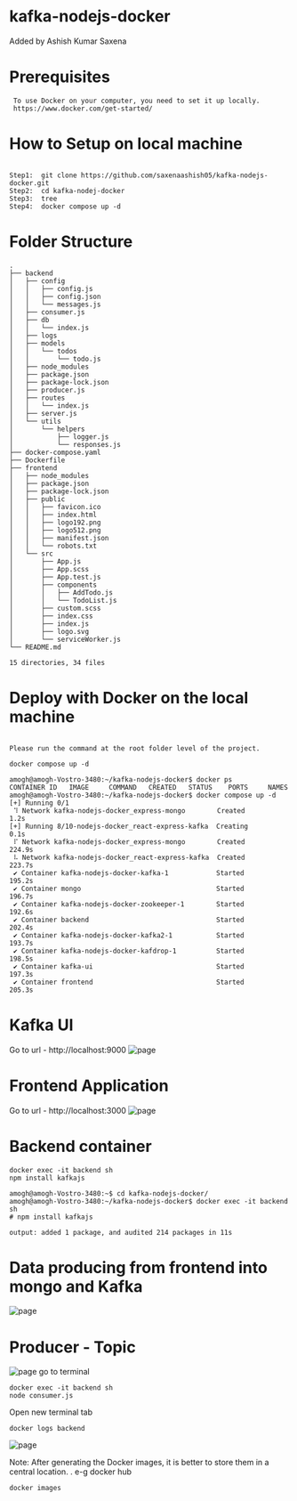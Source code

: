 # kafka-nodejs-docker
Added by Ashish Kumar Saxena
# Prerequisites 
```
 To use Docker on your computer, you need to set it up locally.
 https://www.docker.com/get-started/
```

# How to Setup on local machine

```

Step1:  git clone https://github.com/saxenaashish05/kafka-nodejs-docker.git
Step2:  cd kafka-nodej-docker
Step3:  tree
Step4:  docker compose up -d 
```

# Folder Structure
```
.
├── backend
│   ├── config
│   │   ├── config.js
│   │   ├── config.json
│   │   └── messages.js
│   ├── consumer.js
│   ├── db
│   │   └── index.js
│   ├── logs
│   ├── models
│   │   └── todos
│   │       └── todo.js
│   ├── node_modules
│   ├── package.json
│   ├── package-lock.json
│   ├── producer.js
│   ├── routes
│   │   └── index.js
│   ├── server.js
│   └── utils
│       └── helpers
│           ├── logger.js
│           └── responses.js
├── docker-compose.yaml
├── Dockerfile
├── frontend
│   ├── node_modules
│   ├── package.json
│   ├── package-lock.json
│   ├── public
│   │   ├── favicon.ico
│   │   ├── index.html
│   │   ├── logo192.png
│   │   ├── logo512.png
│   │   ├── manifest.json
│   │   └── robots.txt
│   └── src
│       ├── App.js
│       ├── App.scss
│       ├── App.test.js
│       ├── components
│       │   ├── AddTodo.js
│       │   └── TodoList.js
│       ├── custom.scss
│       ├── index.css
│       ├── index.js
│       ├── logo.svg
│       └── serviceWorker.js
└── README.md

15 directories, 34 files
```
# Deploy with Docker on the local machine
```

Please run the command at the root folder level of the project.

docker compose up -d

amogh@amogh-Vostro-3480:~/kafka-nodejs-docker$ docker ps
CONTAINER ID   IMAGE     COMMAND   CREATED   STATUS    PORTS     NAMES
amogh@amogh-Vostro-3480:~/kafka-nodejs-docker$ docker compose up -d
[+] Running 0/1
 ⠹ Network kafka-nodejs-docker_express-mongo        Created                                                                                       1.2s 
[+] Running 8/10-nodejs-docker_react-express-kafka  Creating                                                                                      0.1s 
 ⠏ Network kafka-nodejs-docker_express-mongo        Created                                                                                     224.9s  
 ⠧ Network kafka-nodejs-docker_react-express-kafka  Created                                                                                     223.7s 
 ✔ Container kafka-nodejs-docker-kafka-1            Started                                                                                     195.2s 
 ✔ Container mongo                                  Started                                                                                     196.7s 
 ✔ Container kafka-nodejs-docker-zookeeper-1        Started                                                                                     192.6s 
 ✔ Container backend                                Started                                                                                     202.4s 
 ✔ Container kafka-nodejs-docker-kafka2-1           Started                                                                                     193.7s 
 ✔ Container kafka-nodejs-docker-kafdrop-1          Started                                                                                     198.5s 
 ✔ Container kafka-ui                               Started                                                                                     197.3s 
 ✔ Container frontend                               Started                                                                                     205.3s 
```
# Kafka UI
 Go to url - http://localhost:9000
![page](kafka-ui.png)
# Frontend Application 
  Go to url - http://localhost:3000
![page](frontend.png)

# Backend container
```
docker exec -it backend sh
npm install kafkajs

amogh@amogh-Vostro-3480:~$ cd kafka-nodejs-docker/
amogh@amogh-Vostro-3480:~/kafka-nodejs-docker$ docker exec -it backend sh
# npm install kafkajs

output: added 1 package, and audited 214 packages in 11s

```
# Data producing from frontend into mongo and Kafka
![page](data.png)
# Producer - Topic
![page](kafka-topic.png)
go to terminal
```
docker exec -it backend sh
node consumer.js
```
Open new terminal tab 
```
docker logs backend
```
![page](consumer.png)


Note: After generating the Docker images, it is better to store them in a central location. . e-g docker hub 
```
docker images
```


